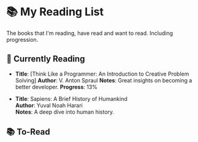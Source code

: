 # 📚 My Reading List
The books that I'm reading, have read and want to read. Including progression.

## 📖 Currently Reading

- **Title**: [Think Like a Programmer: An Introduction to Creative Problem Solving] 
  **Author**: V. Anton Spraul 
  **Notes**: Great insights on becoming a better developer.
  **Progress**: 13% 

- **Title**: Sapiens: A Brief History of Humankind  
  **Author**: Yuval Noah Harari  
  **Notes**: A deep dive into human history.

## 📚 To-Read

  
